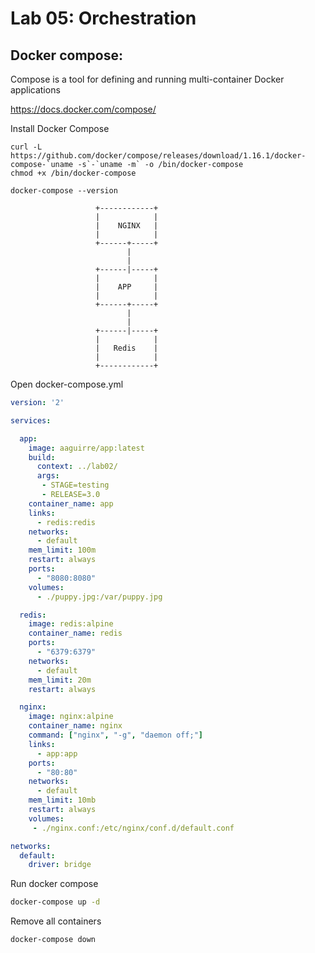 # Lab 05: Orchestration

## Docker compose:

Compose is a tool for defining and running multi-container Docker applications

https://docs.docker.com/compose/

Install Docker Compose 
```
curl -L https://github.com/docker/compose/releases/download/1.16.1/docker-compose-`uname -s`-`uname -m` -o /bin/docker-compose
chmod +x /bin/docker-compose
```

```
docker-compose --version
```

                                     
                       +------------+
                       |            |
                       |    NGINX   |
                       |            |
                       +------+-----+
                              |      
                              |      
                       +------|-----+
                       |            |
                       |    APP     |
                       |            |
                       +------+-----+
                              |      
                              |      
                       +------|-----+
                       |            |
                       |   Redis    |
                       |            |
                       +------------+

Open docker-compose.yml

```yaml
version: '2'

services:

  app:
    image: aaguirre/app:latest
    build:
      context: ../lab02/
      args:
       - STAGE=testing
       - RELEASE=3.0
    container_name: app
    links:
      - redis:redis
    networks:
      - default
    mem_limit: 100m
    restart: always
    ports:
      - "8080:8080"
    volumes:
      - ./puppy.jpg:/var/puppy.jpg

  redis:
    image: redis:alpine
    container_name: redis
    ports:
      - "6379:6379"
    networks:
      - default
    mem_limit: 20m
    restart: always

  nginx:
    image: nginx:alpine
    container_name: nginx
    command: ["nginx", "-g", "daemon off;"]
    links:
      - app:app
    ports:
      - "80:80"
    networks:
      - default
    mem_limit: 10mb
    restart: always
    volumes:
     - ./nginx.conf:/etc/nginx/conf.d/default.conf

networks:
  default:
    driver: bridge
```


Run docker compose 

```bash
docker-compose up -d
```


Remove all containers
```
docker-compose down
```

